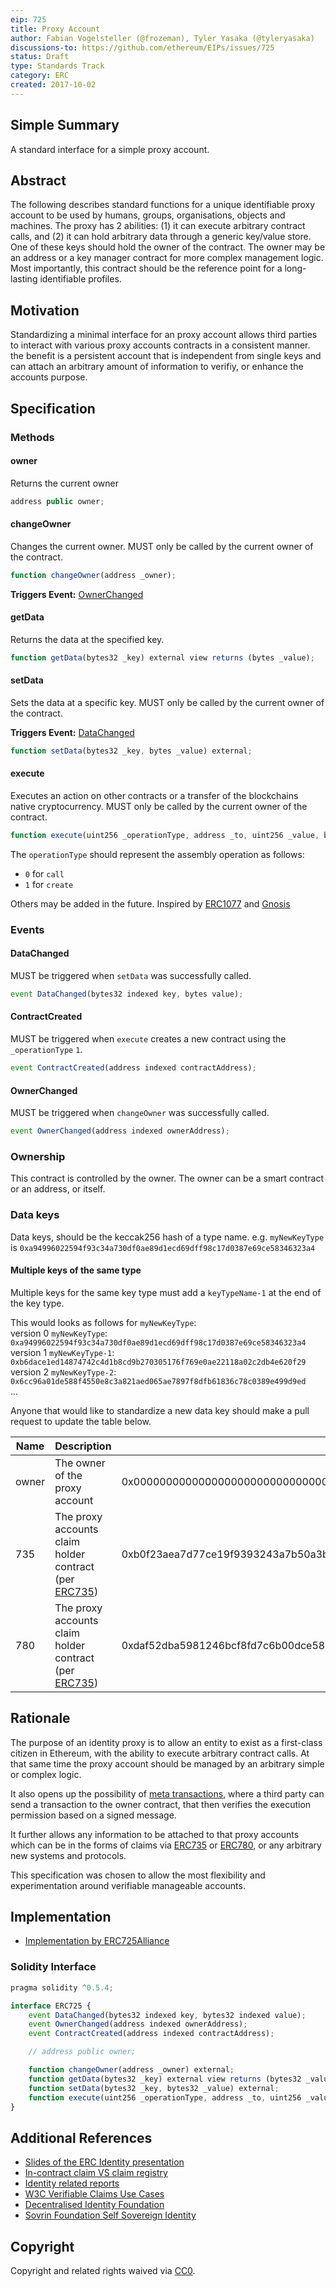 ```yaml
---
eip: 725
title: Proxy Account
author: Fabian Vogelsteller (@frozeman), Tyler Yasaka (@tyleryasaka)
discussions-to: https://github.com/ethereum/EIPs/issues/725
status: Draft
type: Standards Track
category: ERC
created: 2017-10-02
---
```


## Simple Summary
A standard interface for a simple proxy account.

## Abstract

The following describes standard functions for a unique identifiable proxy account to be used by humans, groups, organisations, objects and machines. The proxy has 2 abilities: (1) it can execute arbitrary contract calls, and (2) it can hold arbitrary data through a generic key/value store. One of these keys should hold the owner of the contract. The owner may be an address or a key manager contract for more complex management logic. Most importantly, this contract should be the reference point for a long-lasting identifiable profiles.

## Motivation

Standardizing a minimal interface for an proxy account allows third parties to interact with various proxy accounts contracts in a consistent manner. 
the benefit is a persistent account that is independent from single keys and can attach an arbitrary amount of information to verifiy, or enhance the accounts purpose.

## Specification


### Methods

#### owner

Returns the current owner

```js
address public owner;
```

#### changeOwner

Changes the current owner. MUST only be called by the current owner of the contract.

```js
function changeOwner(address _owner);
```

**Triggers Event:** [OwnerChanged](#ownerchanged)

#### getData

Returns the data at the specified key.

```js
function getData(bytes32 _key) external view returns (bytes _value);
```

#### setData

Sets the data at a specific key. MUST only be called by the current owner of the contract.

**Triggers Event:** [DataChanged](#datachanged)

```js
function setData(bytes32 _key, bytes _value) external;
```

#### execute

Executes an action on other contracts or a transfer of the blockchains native cryptocurrency. MUST only be called by the current owner of the contract.

```js
function execute(uint256 _operationType, address _to, uint256 _value, bytes _data) external;
```

The `operationType` should represent the assembly operation as follows:
- `0` for `call`
- `1` for `create`

Others may be added in the future. Inspired by [ERC1077](https://eips.ethereum.org/EIPS/eip-1077) and [Gnosis](https://github.com/gnosis/safe-contracts/blob/master/contracts/Enum.sol#L7)

### Events


#### DataChanged

MUST be triggered when `setData` was successfully called.

```js
event DataChanged(bytes32 indexed key, bytes value);
```

#### ContractCreated

MUST be triggered when `execute` creates a new contract using the `_operationType` `1`.

```js
event ContractCreated(address indexed contractAddress);
```

#### OwnerChanged

MUST be triggered when `changeOwner` was successfully called.

```js
event OwnerChanged(address indexed ownerAddress);
```


### Ownership

This contract is controlled by the owner. The owner can be a smart contract or an address, or itself.

### Data keys

Data keys, should be the keccak256 hash of a type name.
e.g. `myNewKeyType` is `0xa94996022594f93c34a730df0ae89d1ecd69dff98c17d0387e69ce58346323a4`

#### Multiple keys of the same type

Multiple keys for the same key type must add a `keyTypeName-1` at the end of the key type.

This would looks as follows for `myNewKeyType`:  
version 0 `myNewKeyType`: `0xa94996022594f93c34a730df0ae89d1ecd69dff98c17d0387e69ce58346323a4`   
version 1 `myNewKeyType-1`: `0xb6dace1ed14874742c4d1b8cd9b270305176f769e0ae22118a02c2db4e620f29`   
version 2 `myNewKeyType-2`: `0x6cc96a01de588f4550e8c3a821aed065ae7897f8dfb61836c78c0389e499d9ed`   
...

Anyone that would like to standardize a new data key should make a pull request to update the table below.

| Name | Description | Key | value |
| --- | --- | --- | --- |
| owner | The owner of the proxy account | 0x0000000000000000000000000000000000000000000000000000000000000000 | left padded owner address, e.g. `0x000000000000000000000000de0B295669a9FD93d5F28D9Ec85E40f4cb697BAe` |
| 735 | The proxy accounts claim holder contract (per [ERC735](https://github.com/ethereum/EIPs/issues/735)) | 0xb0f23aea7d77ce19f9393243a7b50a3bcaac893c7d68a5a309dea7cacf035fd0 | left padded address of the claim holder contract,  e.g. `0x000000000000000000000000de0B295669a9FD93d5F28D9Ec85E40f4cb697BAe` |
| 780 | The proxy accounts claim holder contract (per [ERC735](https://github.com/ethereum/EIPs/issues/735)) | 0xdaf52dba5981246bcf8fd7c6b00dce587fdcf5e2a95b281eea95dcd1376afdcd | left padded address of the claim registry contract,  e.g. `0x000000000000000000000000de0B295669a9FD93d5F28D9Ec85E40f4cb697BAe` |

## Rationale

The purpose of an identity proxy is to allow an entity to exist as a first-class citizen in Ethereum, with the ability to execute arbitrary contract calls. At that same time the proxy account should be managed by an arbitrary simple or complex logic.

It also opens up the possibility of [meta transactions](https://medium.com/@austin_48503/ethereum-meta-transactions-90ccf0859e84), where a third party can send a transaction to the owner contract, that then verifies the execution permission based on a signed message.

It further allows any information to be attached to that proxy accounts which can be in the forms of claims via [ERC735](https://github.com/ethereum/EIPs/issues/735) or [ERC780](https://github.com/ethereum/EIPs/issues/780), or any arbitrary new systems and protocols.

This specification was chosen to allow the most flexibility and experimentation around verifiable manageable accounts.


## Implementation

- [Implementation by ERC725Alliance](https://github.com/ERC725Alliance/erc725/tree/master/contracts/contracts)


### Solidity Interface
```js
pragma solidity ^0.5.4;

interface ERC725 {
    event DataChanged(bytes32 indexed key, bytes32 indexed value);
    event OwnerChanged(address indexed ownerAddress);
    event ContractCreated(address indexed contractAddress);

    // address public owner;

    function changeOwner(address _owner) external;
    function getData(bytes32 _key) external view returns (bytes32 _value);
    function setData(bytes32 _key, bytes32 _value) external;
    function execute(uint256 _operationType, address _to, uint256 _value, bytes calldata _data) external;
}
```

## Additional References

- [Slides of the ERC Identity presentation](https://www.slideshare.net/FabianVogelsteller/erc-725-identity)
- [In-contract claim VS claim registry](https://github.com/ethereum/wiki/wiki/ERC-735:-Claim-Holder-Registry-vs.-in-contract)
- [Identity related reports](https://www.weboftrust.info/specs.html)
- [W3C Verifiable Claims Use Cases](https://w3c.github.io/vc-use-cases/)
- [Decentralised Identity Foundation](https://identity.foundation)
- [Sovrin Foundation Self Sovereign Identity](https://sovrin.org/wp-content/uploads/2017/06/The-Inevitable-Rise-of-Self-Sovereign-Identity.pdf)

## Copyright
Copyright and related rights waived via [CC0](https://creativecommons.org/publicdomain/zero/1.0/).
